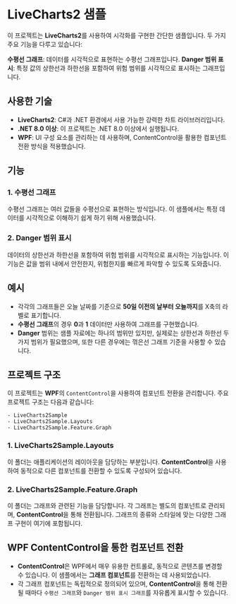 # LiveCharts2 샘플
이 프로젝트는 **LiveCharts2**를 사용하여 시각화를 구현한 간단한 샘플입니다. 두 가지 주요 기능을 다루고 있습니다:

**수평선 그래프**: 데이터를 시각적으로 표현하는 수평선 그래프입니다.
**Danger 범위 표시**: 특정 값의 상한선과 하한선을 포함하여 위험 범위를 시각적으로 표시하는 그래프입니다.

## 사용한 기술
- **LiveCharts2**: C#과 .NET 환경에서 사용 가능한 강력한 차트 라이브러리입니다.
- **.NET 8.0 이상**: 이 프로젝트는 .NET 8.0 이상에서 실행됩니다.
- **WPF**: UI 구성 요소를 관리하는 데 사용하며, ContentControl을 활용한 컴포넌트 전환 방식을 적용했습니다.

## 기능
### 1. 수평선 그래프
수평선 그래프는 여러 값들을 수평선으로 표현하는 방식입니다. 이 샘플에서는 특정 데이터를 시각적으로 이해하기 쉽게 하기 위해 사용했습니다.

### 2. Danger 범위 표시
데이터의 상한선과 하한선을 포함하여 위험 범위를 시각적으로 표시하는 기능입니다. 이 기능은 값을 범위 내에서 안전한지, 위험한지를 빠르게 파악할 수 있도록 도와줍니다.

## 예시
- 각각의 그래프들은 오늘 날짜를 기준으로 **50일 이전의 날부터 오늘까지**를 X축의 라벨로 표기합니다.
- **수평선 그래프**의 경우 **0**과 **1** 데이터만 사용하여 그래프를 구현했습니다.
- **Danger** 범위는 샘플 자료에는 하나의 범위만 있지만, 실제로는 상한선과 하한선 두 가지 범위가 필요했으며, 또한 다른 경우에는 꺾은선 그래프 기준을 사용할 수 있습니다.

## 프로젝트 구조
이 프로젝트는 **WPF**의 `ContentControl`을 사용하여 컴포넌트 전환을 관리합니다. 주요 프로젝트 구조는 다음과 같습니다:
```
- LiveCharts2Sample
- LiveCharts2Sample.Layouts
- LiveCharts2Sample.Feature.Graph
```
### 1. LiveCharts2Sample.Layouts
이 폴더는 애플리케이션의 레이아웃을 담당하는 부분입니다. **ContentControl**을 사용하여 동적으로 다른 컴포넌트를 전환할 수 있도록 구성되어 있습니다.
### 2. LiveCharts2Sample.Feature.Graph
이 폴더는 그래프와 관련된 기능을 담당합니다. 각 그래프는 별도의 컴포넌트로 관리되며, **ContentControl**을 통해 전환됩니다. 그래프의 종류와 스타일에 맞는 다양한 그래프 구현이 여기에 포함됩니다.

## WPF ContentControl을 통한 컴포넌트 전환
- **ContentControl**은 WPF에서 매우 유용한 컨트롤로, 동적으로 콘텐츠를 변경할 수 있습니다. 이 샘플에서는 **그래프 컴포넌트**를 전환하는 데 사용되었습니다.
- 각 그래프 컴포넌트는 독립적으로 정의되어 있으며, **ContentControl**을 통해 전환될 때마다 `수평선 그래프`와 `Danger 범위 표시 그래프`를 자유롭게 표시할 수 있습니다.